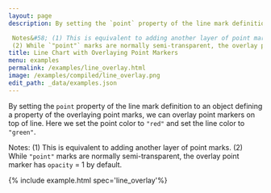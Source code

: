 ```yaml
---
layout: page
description: By setting the `point` property of the line mark definition to an object defining a property of the overlaying point marks, we can overlay point markers on top of line. Here we set the point color to `"red"` and set the line color to `"green"`. 

 Notes&#58; (1) This is equivalent to adding another layer of point marks. 
 (2) While `"point"` marks are normally semi-transparent, the overlay point marker has `opacity` = 1 by default.
title: Line Chart with Overlaying Point Markers
menu: examples
permalink: /examples/line_overlay.html
image: /examples/compiled/line_overlay.png
edit_path: _data/examples.json
---
```


By setting the `point` property of the line mark definition to an object defining a property of the overlaying point marks, we can overlay point markers on top of line. Here we set the point color to `"red"` and set the line color to `"green"`. 

 Notes&#58; (1) This is equivalent to adding another layer of point marks. 
 (2) While `"point"` marks are normally semi-transparent, the overlay point marker has `opacity` = 1 by default.

{% include example.html spec='line_overlay'%}
